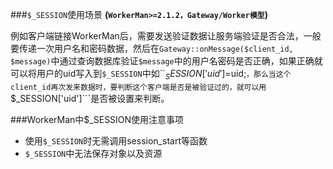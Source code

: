 ###```$_SESSION```使用场景
**(```WorkerMan>=2.1.2，Gateway/Worker模型```)**

例如客户端链接WorkerMan后，需要发送验证数据让服务端验证是否合法，一般要传递一次用户名和密码数据，然后在```Gateway::onMessage($client_id, $message)```中通过查询数据库验证```$message```中的用户名密码是否正确，如果正确就可以将用户的uid写入到```$_SESSION```中如``$_SESSION['uid']=$uid;```，那么当这个client_id再次发来数据时，要判断这个客户端是否是被验证过的，就可以用```$_SESSION['uid']```是否被设置来判断。

###WorkerMan中$_SESSION使用注意事项
* 使用```$_SESSION```时无需调用session_start等函数
* ```$_SESSION```中无法保存对象以及资源

